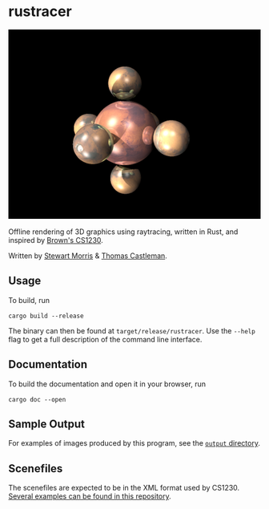 # rustracer

![](output/take_forever_recursiveSpheres2.png)

Offline rendering of 3D graphics using raytracing, written in Rust, and inspired by [Brown's CS1230](https://cs.brown.edu/courses/csci1230).

Written by [Stewart Morris](https://github.com/stew2003) & [Thomas Castleman](https://github.com/thomascastleman/).

## Usage

To build, run

```
cargo build --release
```

The binary can then be found at `target/release/rustracer`. Use the `--help` flag to get a full description of the command line interface.

## Documentation

To build the documentation and open it in your browser, run

```
cargo doc --open
```

## Sample Output

For examples of images produced by this program, see the [`output` directory](output).

## Scenefiles

The scenefiles are expected to be in the XML format used by CS1230. [Several examples can be found in this repository](https://github.com/BrownCSCI1230/scenefiles).
